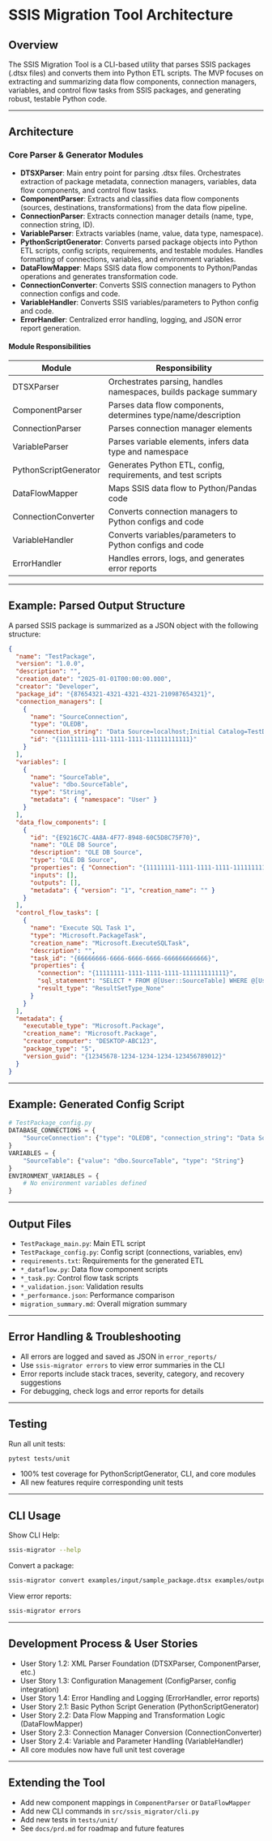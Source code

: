 # SSIS Migration Tool Architecture

## Overview

The SSIS Migration Tool is a CLI-based utility that parses SSIS packages (.dtsx files) and converts them into Python ETL scripts. The MVP focuses on extracting and summarizing data flow components, connection managers, variables, and control flow tasks from SSIS packages, and generating robust, testable Python code.

---

## Architecture

### Core Parser & Generator Modules

- **DTSXParser**: Main entry point for parsing .dtsx files. Orchestrates extraction of package metadata, connection managers, variables, data flow components, and control flow tasks.
- **ComponentParser**: Extracts and classifies data flow components (sources, destinations, transformations) from the data flow pipeline.
- **ConnectionParser**: Extracts connection manager details (name, type, connection string, ID).
- **VariableParser**: Extracts variables (name, value, data type, namespace).
- **PythonScriptGenerator**: Converts parsed package objects into Python ETL scripts, config scripts, requirements, and testable modules. Handles formatting of connections, variables, and environment variables.
- **DataFlowMapper**: Maps SSIS data flow components to Python/Pandas operations and generates transformation code.
- **ConnectionConverter**: Converts SSIS connection managers to Python connection configs and code.
- **VariableHandler**: Converts SSIS variables/parameters to Python config and code.
- **ErrorHandler**: Centralized error handling, logging, and JSON error report generation.

#### Module Responsibilities

| Module                | Responsibility                                                                 |
|-----------------------|-------------------------------------------------------------------------------|
| DTSXParser            | Orchestrates parsing, handles namespaces, builds package summary               |
| ComponentParser       | Parses data flow components, determines type/name/description                  |
| ConnectionParser      | Parses connection manager elements                                             |
| VariableParser        | Parses variable elements, infers data type and namespace                      |
| PythonScriptGenerator | Generates Python ETL, config, requirements, and test scripts                  |
| DataFlowMapper        | Maps SSIS data flow to Python/Pandas code                                      |
| ConnectionConverter   | Converts connection managers to Python configs and code                        |
| VariableHandler       | Converts variables/parameters to Python configs and code                       |
| ErrorHandler          | Handles errors, logs, and generates error reports                              |

---

## Example: Parsed Output Structure

A parsed SSIS package is summarized as a JSON object with the following structure:

```json
{
  "name": "TestPackage",
  "version": "1.0.0",
  "description": "",
  "creation_date": "2025-01-01T00:00:00.000",
  "creator": "Developer",
  "package_id": "{87654321-4321-4321-4321-210987654321}",
  "connection_managers": [
    {
      "name": "SourceConnection",
      "type": "OLEDB",
      "connection_string": "Data Source=localhost;Initial Catalog=TestDB;Integrated Security=True;",
      "id": "{11111111-1111-1111-1111-111111111111}"
    }
  ],
  "variables": [
    {
      "name": "SourceTable",
      "value": "dbo.SourceTable",
      "type": "String",
      "metadata": { "namespace": "User" }
    }
  ],
  "data_flow_components": [
    {
      "id": "{E9216C7C-4A8A-4F77-8948-60C5D8C75F70}",
      "name": "OLE DB Source",
      "description": "OLE DB Source",
      "type": "OLE DB Source",
      "properties": { "Connection": "{11111111-1111-1111-1111-111111111111}", "SqlCommand": "SELECT * FROM @[User::SourceTable]" },
      "inputs": [],
      "outputs": [],
      "metadata": { "version": "1", "creation_name": "" }
    }
  ],
  "control_flow_tasks": [
    {
      "name": "Execute SQL Task 1",
      "type": "Microsoft.PackageTask",
      "creation_name": "Microsoft.ExecuteSQLTask",
      "description": "",
      "task_id": "{66666666-6666-6666-6666-666666666666}",
      "properties": {
        "connection": "{11111111-1111-1111-1111-111111111111}",
        "sql_statement": "SELECT * FROM @[User::SourceTable] WHERE @[User::FilterCondition]",
        "result_type": "ResultSetType_None"
      }
    }
  ],
  "metadata": {
    "executable_type": "Microsoft.Package",
    "creation_name": "Microsoft.Package",
    "creator_computer": "DESKTOP-ABC123",
    "package_type": "5",
    "version_guid": "{12345678-1234-1234-1234-123456789012}"
  }
}
```

---

## Example: Generated Config Script

```python
# TestPackage_config.py
DATABASE_CONNECTIONS = {
    "SourceConnection": {"type": "OLEDB", "connection_string": "Data Source=localhost;Initial Catalog=TestDB;Integrated Security=True;"}
}
VARIABLES = {
    "SourceTable": {"value": "dbo.SourceTable", "type": "String"}
}
ENVIRONMENT_VARIABLES = {
    # No environment variables defined
}
```

---

## Output Files
- `TestPackage_main.py`: Main ETL script
- `TestPackage_config.py`: Config script (connections, variables, env)
- `requirements.txt`: Requirements for the generated ETL
- `*_dataflow.py`: Data flow component scripts
- `*_task.py`: Control flow task scripts
- `*_validation.json`: Validation results
- `*_performance.json`: Performance comparison
- `migration_summary.md`: Overall migration summary

---

## Error Handling & Troubleshooting
- All errors are logged and saved as JSON in `error_reports/`
- Use `ssis-migrator errors` to view error summaries in the CLI
- Error reports include stack traces, severity, category, and recovery suggestions
- For debugging, check logs and error reports for details

---

## Testing

Run all unit tests:
```sh
pytest tests/unit
```
- 100% test coverage for PythonScriptGenerator, CLI, and core modules
- All new features require corresponding unit tests

---

## CLI Usage

Show CLI Help:
```sh
ssis-migrator --help
```

Convert a package:
```sh
ssis-migrator convert examples/input/sample_package.dtsx examples/output/
```

View error reports:
```sh
ssis-migrator errors
```

---

## Development Process & User Stories
- User Story 1.2: XML Parser Foundation (DTSXParser, ComponentParser, etc.)
- User Story 1.3: Configuration Management (ConfigParser, config integration)
- User Story 1.4: Error Handling and Logging (ErrorHandler, error reports)
- User Story 2.1: Basic Python Script Generation (PythonScriptGenerator)
- User Story 2.2: Data Flow Mapping and Transformation Logic (DataFlowMapper)
- User Story 2.3: Connection Manager Conversion (ConnectionConverter)
- User Story 2.4: Variable and Parameter Handling (VariableHandler)
- All core modules now have full unit test coverage

---

## Extending the Tool
- Add new component mappings in `ComponentParser` or `DataFlowMapper`
- Add new CLI commands in `src/ssis_migrator/cli.py`
- Add new tests in `tests/unit/`
- See `docs/prd.md` for roadmap and future features 